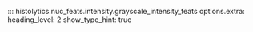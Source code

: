 ::: histolytics.nuc_feats.intensity.grayscale_intensity_feats
    options.extra:
      heading_level: 2
      show_type_hint: true
